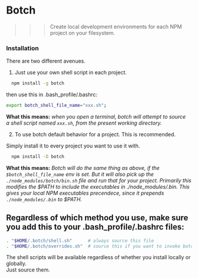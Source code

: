 

# Botch

>>> Create local development environments for each NPM project on your filesystem.

### Installation

There are two different avenues.

1. Just use your own shell script in each project.

```bash
  npm install -g botch
```

then use this in .bash_profile/.bashrc:

```bash
export botch_shell_file_name="xxx.sh";
```

__**What this means:**__ _when you open a terminal, botch will attempt to source <br>
a shell script named `xxx.sh`, from the present working directory._

<p>
<p>

2. To use botch default behavior for a project. This is recommended.

Simply install it to every project you want to use it with.

```bash
  npm install -D botch
```

<p>

__**What this means:**__ _Botch will do the same thing as above, if the `$botch_shell_file_name` env is set.
But it will also pick up the `./node_modules/botch/bin.sh` file and run that for your project.
Primarily this modifies the $PATH to include the executables in ./node_modules/.bin.
This gives your local NPM executables *precendece*, since it prepends `./node_modules/.bin` to $PATH._

<p>
<p>

## Regardless of which method you use, make sure you add this to your .bash_profile/.bashrc files:

```bash
. "$HOME/.botch/shell.sh"      # always source this file
. "$HOME/.botch/overrides.sh"  # source this if you want to invoke botch when changing directories
```

The shell scripts will be available regardless of whether you install locally or globally. <br>
Just source them.




